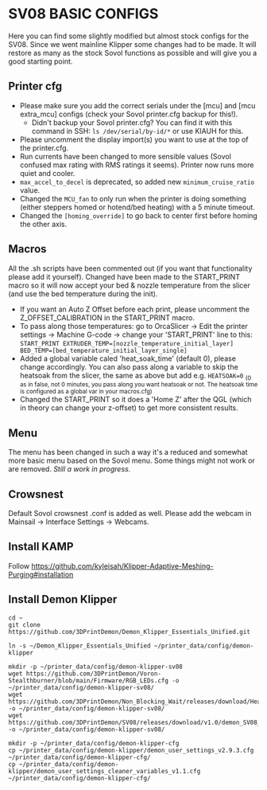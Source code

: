 # SV08 BASIC CONFIGS
Here you can find some slightly modified but almost stock configs for the SV08. Since we went mainline Klipper some changes had to be made.
It will restore as many as the stock Sovol functions as possible and will give you a good starting point.

## Printer cfg
- Please make sure you add the correct serials under the [mcu] and [mcu extra_mcu] configs (check your Sovol printer.cfg backup for this!).
    - Didn't backup your Sovol printer.cfg? You can find it with this command in SSH: `ls /dev/serial/by-id/*` or use KIAUH for this.
- Please uncomment the display import(s) you want to use at the top of the printer.cfg.
- Run currents have been changed to more sensible values (Sovol confused max rating with RMS ratings it seems). Printer now runs more quiet and cooler.
- `max_accel_to_decel` is deprecated, so added new `minimum_cruise_ratio` value.
- Changed the `MCU_fan` to only run when the printer is doing something (either steppers homed or hotend/bed heating) with a 5 minute timeout.
- Changed the `[homing_override]` to go back to center first before homing the other axis.

## Macros
All the .sh scripts have been commented out (if you want that functionality please add it yourself). Changed have been made to the START_PRINT macro so it will now accept your bed & nozzle temperature from the slicer (and use the bed temperature during the init).
- If you want an Auto Z Offset before each print, please uncomment the Z_OFFSET_CALIBRATION in the START_PRINT macro.
- To pass along those temperatures: go to OrcaSlicer -> Edit the printer settings -> Machine G-code -> change your 'START_PRINT' line to this: `START_PRINT EXTRUDER_TEMP=[nozzle_temperature_initial_layer] BED_TEMP=[bed_temperature_initial_layer_single]`
- Added a global variable caled 'heat_soak_time' (default 0), please change accordingly. You can also pass along a variable to skip the heatsoak from the slicer, the same as above but add e.g. `HEATSOAK=0` <sub>(0 as in false, not 0 minutes, you pass along you want heatsoak or not. The heatsoak time is configured as a global var in your macros.cfg)</sub>
- Changed the START_PRINT so it does a 'Home Z' after the QGL (which in theory can change your z-offset) to get more consistent results.

## Menu
The menu has been changed in such a way it's a reduced and somewhat more basic menu based on the Sovol menu. Some things might not work or are removed. *Still a work in progress.*

## Crowsnest
Default Sovol crowsnest .conf is added as well. Please add the webcam in Mainsail -> Interface Settings -> Webcams.

## Install KAMP
Follow https://github.com/kyleisah/Klipper-Adaptive-Meshing-Purging#installation

## Install Demon Klipper
```
cd ~
git clone https://github.com/3DPrintDemon/Demon_Klipper_Essentials_Unified.git

ln -s ~/Demon_Klipper_Essentials_Unified ~/printer_data/config/demon-klipper

mkdir -p ~/printer_data/config/demon-klipper-sv08
wget https://github.com/3DPrintDemon/Voron-Stealthburner/blob/main/Firmware/RGB_LEDs.cfg -o ~/printer_data/config/demon-klipper-sv08/
wget https://github.com/3DPrintDemon/Non_Blocking_Wait/releases/download/Heat_Soak_Timers_V1.0/Heat_Soak_Sovol_SV08.cfg -o ~/printer_data/config/demon-klipper-sv08/
wget https://github.com/3DPrintDemon/SV08/releases/download/v1.0/demon_SV08_ML_display_v1.0.cfg -o ~/printer_data/config/demon-klipper-sv08/

mkdir -p ~/printer_data/config/demon-klipper-cfg
cp ~/printer_data/config/demon-klipper/demon_user_settings_v2.9.3.cfg ~/printer_data/config/demon-klipper-cfg/
cp ~/printer_data/config/demon-klipper/demon_user_settings_cleaner_variables_v1.1.cfg ~/printer_data/config/demon-klipper-cfg/
```


